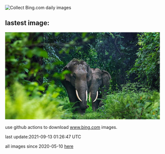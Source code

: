 ![Collect Bing.com daily images](https://github.com/counter2015/bing-daily-images/workflows/Collect%20Bing.com%20daily%20images/badge.svg)
## lastest image:
![](images/AsianElephants.jpg)

use github actions to download www.bing.com images.

last update:2021-09-13 01:26:47 UTC

all images since 2020-05-10 [here](https://github.com/counter2015/bing-daily-images/tree/master/images) 
